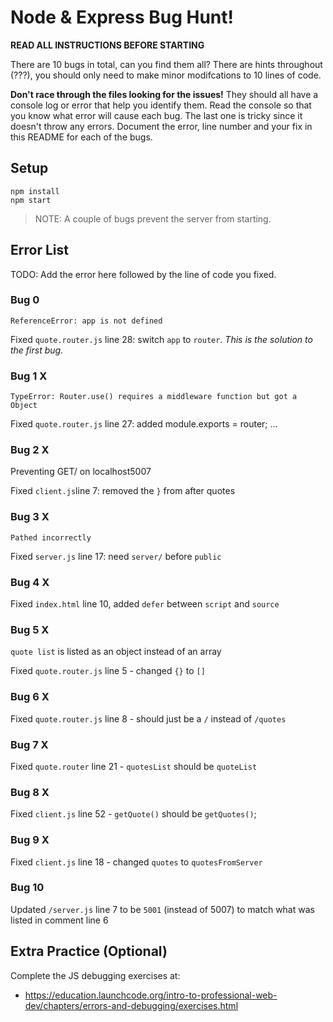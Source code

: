 # Node & Express Bug Hunt!

**READ ALL INSTRUCTIONS BEFORE STARTING**

There are 10 bugs in total, can you find them all? There are hints throughout (???), you should only need to make minor modifcations to 10 lines of code.

**Don't race through the files looking for the issues!** They should all have a console log or error that help you identify them. Read the console so that you know what error will cause each bug. The last one is tricky since it doesn't throw any errors. Document the error, line number and your fix in this README for each of the bugs.

## Setup
```
npm install
npm start
```

> NOTE: A couple of bugs prevent the server from starting.

## Error List

TODO: Add the error here followed by the line of code you fixed.

### Bug 0

`ReferenceError: app is not defined`

Fixed `quote.router.js` line 28: switch `app` to `router`. _This is the solution to the first bug._

### Bug 1 X

`TypeError: Router.use() requires a middleware function but got a Object`

Fixed `quote.router.js` line 27:  added module.exports = router;
...

### Bug 2 X

Preventing GET/ on localhost5007

Fixed `client.js`line 7:  removed the `}` from after quotes

### Bug 3 X

`Pathed incorrectly`

Fixed `server.js` line 17:  need `server/` before `public`

### Bug 4 X

Fixed `index.html` line 10, added `defer` between `script` and `source`

### Bug 5 X
`quote list` is listed as an object instead of an array

Fixed `quote.router.js` line 5 - changed `{}` to `[]`


### Bug 6 X

Fixed `quote.router.js` line 8 - should just be a `/` instead of `/quotes`

### Bug 7 X

Fixed `quote.router` line 21 - `quotesList` should be `quoteList`

### Bug 8 X

Fixed `client.js` line 52 - `getQuote()` should be `getQuotes()`;

### Bug 9 X

Fixed `client.js` line 18 - changed `quotes` to `quotesFromServer`

### Bug 10

Updated `/server.js` line 7 to be `5001` (instead of 5007) to match what was listed in comment line 6

## Extra Practice (Optional)

Complete the JS debugging exercises at:

- https://education.launchcode.org/intro-to-professional-web-dev/chapters/errors-and-debugging/exercises.html
